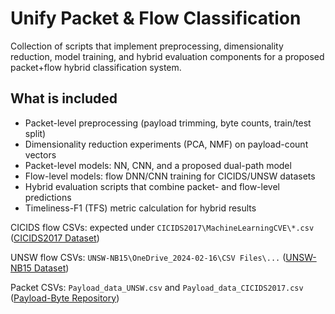 # Unify Packet & Flow Classification

Collection of scripts that implement preprocessing, dimensionality reduction, model training, and hybrid evaluation components for a proposed packet+flow hybrid classification system.

## What is included

- Packet-level preprocessing (payload trimming, byte counts, train/test split)
- Dimensionality reduction experiments (PCA, NMF) on payload-count vectors
- Packet-level models: NN, CNN, and a proposed dual-path model
- Flow-level models: flow DNN/CNN training for CICIDS/UNSW datasets
- Hybrid evaluation scripts that combine packet- and flow-level predictions
- Timeliness-F1 (TFS) metric calculation for hybrid results



CICIDS flow CSVs: expected under `CICIDS2017\MachineLearningCVE\*.csv` ([CICIDS2017 Dataset](https://www.unb.ca/cic/datasets/ids-2017.html))

UNSW flow CSVs: `UNSW-NB15\OneDrive_2024-02-16\CSV Files\...` ([UNSW-NB15 Dataset](https://research.unsw.edu.au/projects/unsw-nb15-dataset))

Packet CSVs: `Payload_data_UNSW.csv` and `Payload_data_CICIDS2017.csv` ([Payload-Byte Repository](https://github.com/Yasir-ali-farrukh/Payload-Byte))



